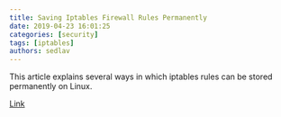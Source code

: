 ```yaml
---
title: Saving Iptables Firewall Rules Permanently
date: 2019-04-23 16:01:25
categories: [security]
tags: [iptables]
authors: sedlav
---
```


This article explains several ways in which iptables rules can be stored permanently on Linux.

[Link](https://www.thomas-krenn.com/en/wiki/Saving_Iptables_Firewall_Rules_Permanently)
